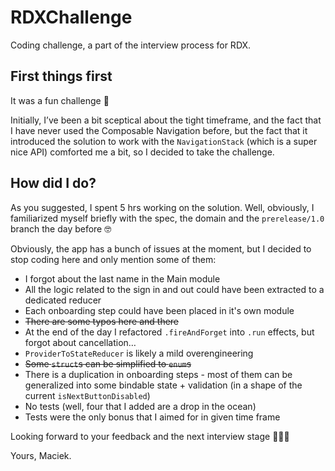 # RDXChallenge
Coding challenge, a part of the interview process for RDX.

## First things first
It was a fun challenge 🎉

Initially, I’ve been a bit sceptical about the tight timeframe, and the fact that I have never used the Composable Navigation before, but the fact that it introduced the solution to work with the `NavigationStack` (which is a super nice API) comforted me a bit, so I decided to take the challenge.

## How did I do?
As you suggested, I spent 5 hrs working on the solution. Well, obviously, I familiarized myself briefly with the spec, the domain and the `prerelease/1.0` branch the day before 🤓

Obviously, the app has a bunch of issues at the moment, but I decided to stop coding here and only mention some of them:
- I forgot about the last name in the Main module
- All the logic related to the sign in and out could have been extracted to a dedicated reducer
- Each onboarding step could have been placed in it's own module
- ~~There are some typos here and there~~
- At the end of the day I refactored `.fireAndForget` into `.run` effects, but forgot about cancellation…
- `ProviderToStateReducer` is likely a mild overengineering
- ~~Some `struct`s can be simplified to `enum`s~~
- There is a duplication in onboarding steps - most of them can be generalized into some bindable state + validation (in a shape of the current `isNextButtonDisabled`)
- No tests (well, four that I added are a drop in the ocean)
- Tests were the only bonus that I aimed for in given time frame

Looking forward to your feedback and the next interview stage 🤷🏼‍♂️

Yours, Maciek.
